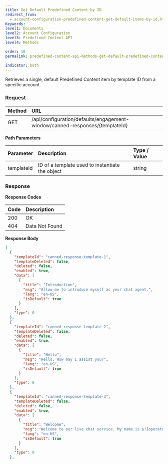 ```yaml
---
title: Get Default Predefined Content by ID
redirect_from:
  - account-configuration-predefined-content-get-default-items-by-id.html
Keywords:
level1: Documents
level2: Account Configuration
level3: Predefined Content API
level4: Methods

order: 10
permalink: predefined-content-api-methods-get-default-predefined-content-by-id.html

indicator: both
---
```


Retrieves a single, default Predefined Content item by template ID from a specific account.

### Request

| Method | URL |
 |:-------- | :-----| 
| GET | /api/configuration/defaults/engagement-window/canned-responses/{templateId} |

**Path Parameters**

 |Parameter  |Description  |Type / Value |
| :-------- | :---------- | :----------- |
 |templateId | ID of a template used to instantiate the object | string |

### Response

**Response Codes**

| Code  |Description |
 |:-----  |:------------- |
| 200|  OK| 
| 404 | Data Not Found |

**Response Body**

```json
[
  {
    "templateId": "canned-response-template-1",
    "templateDeleted": false,
    "deleted": false,
    "enabled": true,
    "data": [
      {
        "title": "Introduction",
        "msg": "Allow me to introduce myself as your chat agent.",
        "lang": "en-US",
        "isDefault": true
      }
    ],
    "type": 0
  },
  {
    "templateId": "canned-response-template-2",
    "templateDeleted": false,
    "deleted": false,
    "enabled": true,
    "data": [
      {
        "title": "Hello",
        "msg": "Hello, How may I assist you?",
        "lang": "en-US",
        "isDefault": true
      }
    ],
    "type": 0
  },
  {
    "templateId": "canned-response-template-3",
    "templateDeleted": false,
    "deleted": false,
    "enabled": true,
    "data": [
      {
        "title": "Welcome",
        "msg": "Welcome to our live chat service. My name is $!{operator.nickname} and I am here to assist you.",
        "lang": "en-US",
        "isDefault": true
      }
    ],
    "type": 0
  },
```